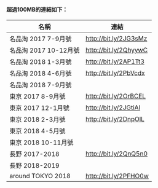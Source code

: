 #### 超過100MB的連結如下：

名稱                  | 連結
---------------------|------------------------
名品淘 2017 7-9月號    | http://bit.ly/2JG3sMz
名品淘 2017 10-12月號  | http://bit.ly/2QhyywC
名品淘 2018 1-3月號    | http://bit.ly/2AP1Tt3
名品淘 2018 4-6月號    | http://bit.ly/2PbVcdx
名品淘 2018 7-9月號    | 
東京 2017 8-9月號      | http://bit.ly/2OrBCEL
東京 2017 12-1月號     | http://bit.ly/2JGtiAl
東京 2018 2-3月號      | http://bit.ly/2DnpOlL
東京 2018 4-5月號      | 
東京 2018 10-11月號    | 
長野 2017-2018        | http://bit.ly/2QnQ5n0
長野 2018-2019        | 
around TOKYO 2018    | http://bit.ly/2PFHO0w
